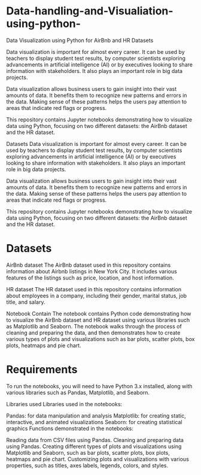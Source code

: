 # Data-handling-and-Visualiation-using-python-
Data Visualization using Python for AirBnb and HR Datasets

Data visualization is important for almost every career. It can be used by teachers to display student test results, by computer scientists exploring advancements in artificial intelligence (AI) or by executives looking to share information with stakeholders. It also plays an important role in big data projects.

Data visualization allows business users to gain insight into their vast amounts of data. It benefits them to recognize new patterns and errors in the data. Making sense of these patterns helps the users pay attention to areas that indicate red flags or progress.

This repository contains Jupyter notebooks demonstrating how to visualize data using Python, focusing on two different datasets: the AirBnb dataset and the HR dataset.

Datasets
Data visualization is important for almost every career. It can be used by teachers to display student test results, by computer scientists exploring advancements in artificial intelligence (AI) or by executives looking to share information with stakeholders. It also plays an important role in big data projects.

Data visualization allows business users to gain insight into their vast amounts of data. It benefits them to recognize new patterns and errors in the data. Making sense of these patterns helps the users pay attention to areas that indicate red flags or progress.

This repository contains Jupyter notebooks demonstrating how to visualize data using Python, focusing on two different datasets: the AirBnb dataset and the HR dataset.

# Datasets
AirBnb dataset
The AirBnb dataset used in this repository contains information about Airbnb listings in New York City. It includes various features of the listings such as price, location, and host information.

HR dataset
The HR dataset used in this repository contains information about employees in a company, including their gender, marital status, job title, and salary.

Notebook Contain
The notebook contains Python code demonstrating how to visualize the AirBnb dataset and HR dataset using various libraries such as Matplotlib and Seaborn. The notebook walks through the process of cleaning and preparing the data, and then demonstrates how to create various types of plots and visualizations such as bar plots, scatter plots, box plots, heatmaps and pie chart.

# Requirements
To run the notebooks, you will need to have Python 3.x installed, along with various libraries such as Pandas, Matplotlib, and Seaborn.

Libraries used
Libraries used in the notebooks:

Pandas: for data manipulation and analysis
Matplotlib: for creating static, interactive, and animated visualizations
Seaborn: for creating statistical graphics
Functions demonstrated in the notebooks:

Reading data from CSV files using Pandas.
Cleaning and preparing data using Pandas.
Creating different types of plots and visualizations using Matplotlib and Seaborn, such as bar plots, scatter plots, box plots, heatmaps and pie chart.
Customizing plots and visualizations with various properties, such as titles, axes labels, legends, colors, and styles.
